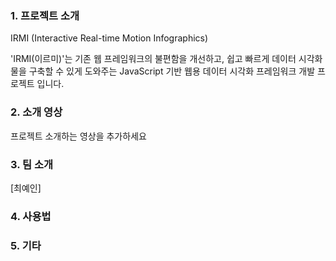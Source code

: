 ### 1. 프로젝트 소개
IRMI (Interactive Real-time Motion Infographics)


'IRMI(이르미)'는 기존 웹 프레임워크의 불편함을 개선하고, 쉽고 빠르게 데이터 시각화물을 구축할 수 있게 도와주는
JavaScript 기반 웹용 데이터 시각화 프레임워크 개발 프로젝트 입니다.

### 2. 소개 영상

프로젝트 소개하는 영상을 추가하세요

### 3. 팀 소개

[최예인]



### 4. 사용법



### 5. 기타

